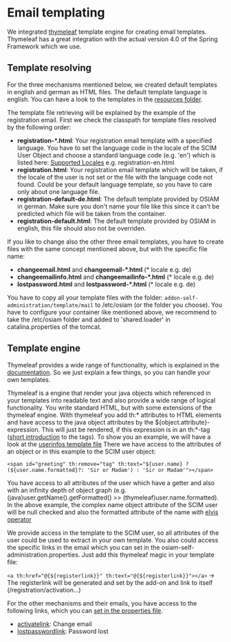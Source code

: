 # Email templating
We integrated [thymeleaf](http://www.thymeleaf.org) template engine for
creating email templates. Thymeleaf has a great integration with the actual version 4.0 of the Spring Framework which we use.

## Template resolving

For the three mechanisms mentioned below, we created default templates in english and german as HTML files. The default template language is english. You can have a look to the templates in the [resources folder](https://github.com/osiam/server/tree/v1.0/registration-module/src/main/resources/registration-module/template/mail).

The template file retrieving will be explained by the example of the registration email. First we check the classpath for template files resolved by the following order:
 * **registration-*.html**: Your registration email template with a specified language. You have to set the language code in the locale of the SCIM User Object and choose a standard language code (e.g. 'en') which is listed here: [Supported Locales](http://www.oracle.com/technetwork/java/javase/javase7locales-334809.html) e.g. registration-en.html
 * **registration.html**: Your registration email template which will be taken, if the locale of the user is not set or the file with the language code not found. Could be your default language template, so you have to care only about one language file.
 * **registration-default-de.html**: The default template provided by OSIAM in german. Make sure you don't name your file like this since it can't be predicted which file will be taken from the container.
 * **registration-default.html**: The default template provided by OSIAM in english, this file should also not be overriden.

If you like to change also the other three email templates, you have to create files with the same concept mentioned above, but with the specific file name:

 * **changeemail.html** and **changeemail-*.html** (* locale e.g. de)
 * **changeemailinfo.html** and **changeemailinfo-*.html** (* locale e.g. de)
 * **lostpassword.html** and **lostpassword-*.html** (* locale e.g. de)

You have to copy all your template files with the folder: ```addon-self-administration/template/mail``` to /etc/osiam (or the folder you choose). You have to configure your container like mentioned above, we recommend to take the /etc/osiam folder and added to 'shared.loader' in catalina.properties of the tomcat.

## Template engine
Thymeleaf provides a wide range of functionality, which is explained in the [documentation](http://www.thymeleaf.org/doc/html/Using-Thymeleaf.html). So we just explain a few things, so you can handle your own templates.

Thymeleaf is a engine that render your java objects which referenced in your templates into readable text and also provide a wide range of logical functionality. You write standard HTML, but with some extensions of the thymeleaf engine. With thymeleaf you add th:* attributes to HTML elements and have access to the java object attributes by the ${object.attribute}-expression. This will just be rendered, if this expression is in an th:*-tag ([short introduction](http://www.thymeleaf.org/standarddialect5minutes.html) to the tags).
To show you an example, we will have a look at the [userinfos template file](https://github.com/osiam/addon-self-administration/blob/server/src/main/resources/registration-module/template/mail/userinfos-en.html) There we have access to the attributes of an object or in this example to the SCIM user object:

`<span id="greeting" th:remove="tag" th:text="${user.name} ? (${user.name.formatted}?: 'Sir or Madam') : 'Sir or Madam'"></span>`

You have access to all attributes of the user which have a getter and also with an infinity depth of object graph (e.g. (java)user.getName().getFormatted() >> (thymeleaf)user.name.formatted). In the above example, the complex name object attribute of the SCIM user will be null checked and also the formatted attribute of the name with [elvis operator](http://www.thymeleaf.org/doc/html/Using-Thymeleaf.html#default-expressions-elvis-operator)

We provide access in the template to the SCIM user, so all attributes of the user could be used to extract in your own template. You also could access the specific links in the email which you can set in the osiam-self-administration.properties. Just add this thymeleaf magic in your template file:

`<a th:href="@{${registerlink}}" th:text="@{${registerlink}}"></a>`
-> The registerlink will be generated and set by the add-on and link to itself (/registration/activation...)

For the other mechanisms and their emails, you have access to the following links, which you can [set in the properties file](configuration.md#orgosiammaillinkprefix).
* [activatelink](https://github.com/osiam/addon-self-administration/blob/master/src/main/resources/addon-self-administration/template/mail/changeemail-default.html): Change email
* [lostpasswordlink](https://github.com/osiam/addon-self-administration/blob/master/src/main/resources/addon-self-administration/template/mail/lostpassword-default-de.html): Password lost
